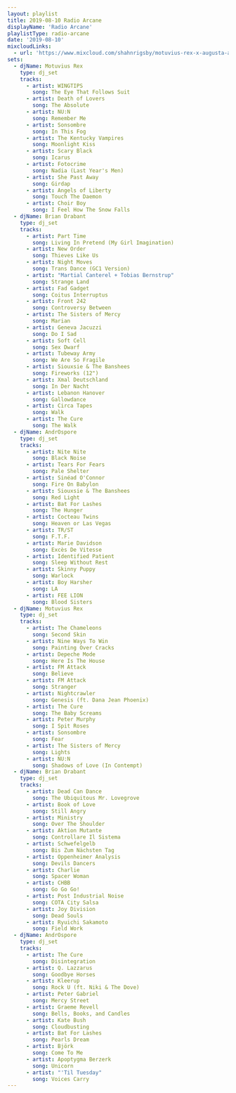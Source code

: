 ```yaml
---
layout: playlist
title: 2019-08-10 Radio Arcane
displayName: 'Radio Arcane'
playlistType: radio-arcane
date: '2019-08-10'
mixcloudLinks:
  - url: 'https://www.mixcloud.com/shahnrigsby/motuvius-rex-x-augusta-at-radio-arcane-monthly'
sets:
  - djName: Motuvius Rex
    type: dj_set
    tracks:
      - artist: WINGTIPS
        song: The Eye That Follows Suit
      - artist: Death of Lovers
        song: The Absolute
      - artist: NU:N
        song: Remember Me
      - artist: Sonsombre
        song: In This Fog
      - artist: The Kentucky Vampires
        song: Moonlight Kiss
      - artist: Scary Black
        song: Icarus
      - artist: Fotocrime
        song: Nadia (Last Year's Men)
      - artist: She Past Away
        song: Girdap
      - artist: Angels of Liberty
        song: Touch The Daemon
      - artist: Choir Boy
        song: I Feel How The Snow Falls
  - djName: Brian Drabant
    type: dj_set        
    tracks:
      - artist: Part Time
        song: Living In Pretend (My Girl Imagination)
      - artist: New Order
        song: Thieves Like Us
      - artist: Night Moves
        song: Trans Dance (GC1 Version)
      - artist: "Martial Canterel + Tobias Bernstrup"
        song: Strange Land
      - artist: Fad Gadget
        song: Coitus Interruptus
      - artist: Front 242
        song: Controversy Between
      - artist: The Sisters of Mercy
        song: Marian
      - artist: Geneva Jacuzzi
        song: Do I Sad
      - artist: Soft Cell
        song: Sex Dwarf
      - artist: Tubeway Army
        song: We Are So Fragile  
      - artist: Siouxsie & The Banshees
        song: Fireworks (12")
      - artist: Xmal Deutschland
        song: In Der Nacht
      - artist: Lebanon Hanover
        song: Gallowdance
      - artist: Circa Tapes
        song: Walk
      - artist: The Cure
        song: The Walk
  - djName: AndrOspore
    type: dj_set
    tracks:
      - artist: Nite Nite
        song: Black Noise
      - artist: Tears For Fears
        song: Pale Shelter
      - artist: Sinéad O'Connor
        song: Fire On Babylon
      - artist: Siouxsie & The Banshees
        song: Red Light
      - artist: Bat For Lashes
        song: The Hunger
      - artist: Cocteau Twins
        song: Heaven or Las Vegas
      - artist: TR/ST
        song: F.T.F.
      - artist: Marie Davidson
        song: Excès De Vitesse
      - artist: Identified Patient
        song: Sleep Without Rest
      - artist: Skinny Puppy
        song: Warlock
      - artist: Boy Harsher
        song: LA
      - artist: FEE LION
        song: Blood Sisters        
  - djName: Motuvius Rex
    type: dj_set
    tracks:
      - artist: The Chameleons
        song: Second Skin
      - artist: Nine Ways To Win
        song: Painting Over Cracks
      - artist: Depeche Mode
        song: Here Is The House
      - artist: FM Attack
        song: Believe
      - artist: FM Attack
        song: Stranger
      - artist: Nightcrawler
        song: Genesis (ft. Dana Jean Phoenix)
      - artist: The Cure
        song: The Baby Screams
      - artist: Peter Murphy
        song: I Spit Roses
      - artist: Sonsombre
        song: Fear
      - artist: The Sisters of Mercy
        song: Lights
      - artist: NU:N
        song: Shadows of Love (In Contempt)
  - djName: Brian Drabant
    type: dj_set
    tracks:
      - artist: Dead Can Dance
        song: The Ubiquitous Mr. Lovegrove
      - artist: Book of Love
        song: Still Angry
      - artist: Ministry
        song: Over The Shoulder
      - artist: Aktion Mutante
        song: Controllare Il Sistema
      - artist: Schwefelgelb
        song: Bis Zum Nächsten Tag
      - artist: Oppenheimer Analysis
        song: Devils Dancers
      - artist: Charlie
        song: Spacer Woman
      - artist: CHBB
        song: Go Go Go!
      - artist: Post Industrial Noise
        song: COTA City Salsa
      - artist: Joy Division
        song: Dead Souls
      - artist: Ryuichi Sakamoto
        song: Field Work   
  - djName: AndrOspore
    type: dj_set
    tracks:
      - artist: The Cure
        song: Disintegration
      - artist: Q. Lazzarus
        song: Goodbye Horses
      - artist: Kleerup
        song: Rock U (ft. Niki & The Dove)
      - artist: Peter Gabriel
        song: Mercy Street
      - artist: Graeme Revell
        song: Bells, Books, and Candles
      - artist: Kate Bush
        song: Cloudbusting
      - artist: Bat For Lashes
        song: Pearls Dream
      - artist: Björk
        song: Come To Me
      - artist: Apoptygma Berzerk
        song: Unicorn
      - artist: "'Til Tuesday"
        song: Voices Carry
---
```

